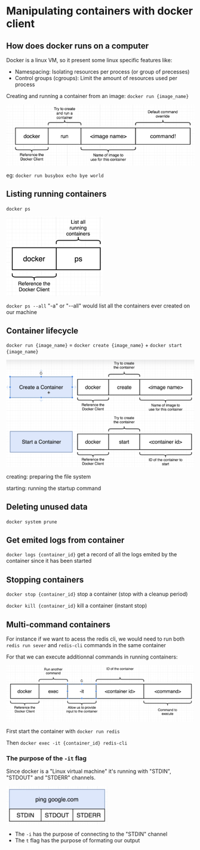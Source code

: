 # Manipulating containers with docker client

## How does docker runs on a computer

Docker is a linux VM, so it present some linux specific features like:
- Namespacing: Isolating resources per process (or group of precesses)
- Control groups (cgroups): Limit the amount of resources used per process

Creating and running a container from an image: `docker run {image_name}`

![Docker run](img/2_1.png)

eg: `docker run busybox echo bye world`

## Listing running containers

`docker ps`

![Docker ps](img/2_2.png)

`docker ps --all` "-a" or "--all" would list all the containers ever created on our machine

## Container lifecycle

`docker run {image_name}` = `docker create {image_name}` + `docker start {image_name}` 

![Docker create & start](img/2_3.png)

creating: preparing the file system

starting: running the startup command

## Deleting unused data

`docker system prune`

## Get emited logs from container

`docker logs {container_id}` get a record of all the logs emited by the container since it has been started

## Stopping containers

`docker stop {container_id}` stop a container (stop with a cleanup period)

`docker kill {container_id}` kill a container (instant stop)

## Multi-command containers

For instance if we want to acess the redis cli, we would need to run both `redis run sever` and `redis-cli` commands in the same container

For that we can execute additionnal commands in running containers:

![Docker exec](img/2_4.png)

First start the container with `docker run redis`

Then `docker exec -it {container_id} redis-cli`

### The purpose of the `-it` flag

Since docker is a "Linux virtual machine" it's running with "STDIN", "STDOUT" and "STDERR" channels. 

![Container channels](img/2_5.png)

- The `-i` has the purpose of connecting to the "STDIN" channel 
- The `t` flag has the purpose of formating our output
